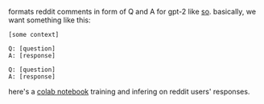 formats reddit comments in form of Q and A for gpt-2 like [so](https://openai.com/blog/better-language-models/#task1).
basically, we want something like this:

```
[some context]

Q: [question]
A: [response]

Q: [question]
A: [response]
```

here's a [colab notebook](https://colab.research.google.com/drive/1Kux-ZetSsfxdUhlLoCvmSAZy1WReLFRg) training and infering on reddit users' responses.
